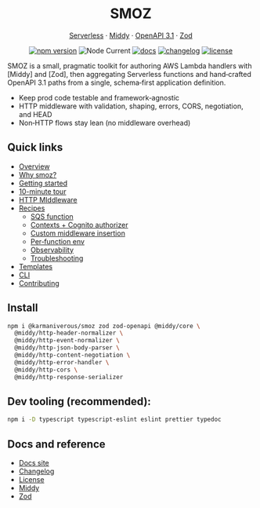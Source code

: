 <div align="center">

# SMOZ

[Serverless](https://www.serverless.com/) · [Middy](https://middy.js.org/) · [OpenAPI 3.1](https://spec.openapis.org/oas/latest.html) · [Zod](https://zod.dev/)

[![npm version](https://img.shields.io/npm/v/@karmaniverous/smoz.svg)](https://www.npmjs.com/package/@karmaniverous/smoz)
![Node Current](https://img.shields.io/node/v/@karmaniverous/smoz)
[![docs](https://img.shields.io/badge/docs-website-blue)](https://docs.karmanivero.us/smoz)
[![changelog](https://img.shields.io/badge/changelog-latest-blue.svg)](https://github.com/karmaniverous/smoz/tree/main/CHANGELOG.md)
[![license](https://img.shields.io/badge/license-BSD--3--Clause-blue.svg)](https://github.com/karmaniverous/smoz/tree/main/LICENSE.md)

</div>

SMOZ is a small, pragmatic toolkit for authoring AWS Lambda handlers with
[Middy] and [Zod], then aggregating Serverless functions and hand‑crafted
OpenAPI 3.1 paths from a single, schema‑first application definition.

- Keep prod code testable and framework‑agnostic
- HTTP middleware with validation, shaping, errors, CORS, negotiation, and HEAD
- Non‑HTTP flows stay lean (no middleware overhead)

## Quick links

- [Overview](https://docs.karmanivero.us/smoz/documents/Overview.html)
- [Why smoz?](https://docs.karmanivero.us/smoz/documents/Why_smoz_.html)
- [Getting started](https://docs.karmanivero.us/smoz/documents/Getting_started.html)
- [10-minute tour](https://docs.karmanivero.us/smoz/documents/10%E2%80%91minute_tour.html)
- [HTTP MIddleware](https://docs.karmanivero.us/smoz/documents/HTTP_middleware.html)
- [Recipes](https://docs.karmanivero.us/smoz/documents/Recipes.html)
  - [SQS function](https://docs.karmanivero.us/smoz/documents/Recipes.SQS_function.html)
  - [Contexts + Cognito authorizer](https://docs.karmanivero.us/smoz/documents/Recipes.Contexts_+_Cognito_authorizer.html)
  - [Custom middleware insertion](https://docs.karmanivero.us/smoz/documents/Recipes.Custom_middleware_insertion.html)
  - [Per‑function env](<https://docs.karmanivero.us/smoz/documents/Recipes.Per%E2%80%91function_env_(fnEnvKeys).html>)
  - [Observability](<https://docs.karmanivero.us/smoz/documents/Recipes.Observability_(requestId_header).html>)
  - [Troubleshooting](https://docs.karmanivero.us/smoz/documents/Recipes.Troubleshooting.html)
- [Templates](https://docs.karmanivero.us/smoz/documents/Templates.html)
- [CLI](https://docs.karmanivero.us/smoz/documents/CLI.html)
- [Contributing](https://docs.karmanivero.us/smoz/documents/Contributing.html)

## Install

```bash
npm i @karmaniverous/smoz zod zod-openapi @middy/core \
  @middy/http-header-normalizer \
  @middy/http-event-normalizer \
  @middy/http-json-body-parser \
  @middy/http-content-negotiation \
  @middy/http-error-handler \
  @middy/http-cors \
  @middy/http-response-serializer
```

## Dev tooling (recommended):

```bash
npm i -D typescript typescript-eslint eslint prettier typedoc
```

## Docs and reference

- [Docs site](https://docs.karmanivero.us/smoz)
- [Changelog](https://github.com/karmaniverous/smoz/tree/main/CHANGELOG.md)
- [License](https://github.com/karmaniverous/smoz/tree/main/LICENSE.md)
- [Middy](https://middy.js.org/)
- [Zod](https://zod.dev/)
